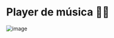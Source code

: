 ﻿# Player de música 🎵🎶
![image](https://user-images.githubusercontent.com/104745187/216847121-5b65d0a9-2e57-4ed2-a71a-6158473434ab.png)

